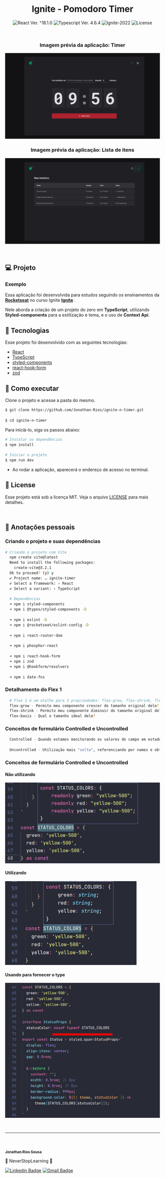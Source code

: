 <h1 align="center">Ignite - Pomodoro Timer</h1>

<p align="center">
  <img 
    src="https://img.shields.io/badge/React-%5E18.2.0-blue" 
    alt="React Ver. ^18.1.0"
  />
  <img 
    src="https://img.shields.io/badge/Typescript-%5E4.6.4-blue"
    alt="Typescript Ver. 4.6.4" 
  />
  <img
    src="https://img.shields.io/badge/Ignite-2022-green" 
    alt="Ignite-2022"
  />
  <img 
    alt="License"
    src="https://img.shields.io/static/v1?label=license&message=MIT&color=E51C44&labelColor=0A1033"
  />
</p>

<br>

<h3 align="center">Imagem prévia da aplicação: Timer</h3>

![cover](.github/project-preview.png?style=flat)


<h3 align="center">Imagem prévia da aplicação: Lista de itens</h3>

![cover](.github/project-preview2.png?style=flat)


<br>

## 💻 Projeto
### Exemplo
Essa aplicação foi desenvolvida para estudos seguindo os ensinamentos da **[Rocketseat](https://www.rocketseat.com.br/)** no curso Ignite **[Ignite](https://www.rocketseat.com.br/ignite)** .

Nele aborda a criação de um projeto do zero em <strong>TypeScript</strong>, utilizando <strong>Styled-components</strong> para a estilização e tema, e o uso de <strong>Context Api</strong>.

## 🧪 Tecnologias

Esse projeto foi desenvolvido com as seguintes tecnologias:

- [React](https://reactjs.org)
- [TypeScript](https://www.typescriptlang.org/)
- [styled-components](https://styled-components.com/)
- [react-hook-form](https://react-hook-form.com/)
- [zod](https://zod.dev/)


## 🚀 Como executar

Clone o projeto e acesse a pasta do mesmo.

```bash
$ git clone https://github.com/Jonathan-Rios/ignite-n-timer.git

$ cd ignite-n-timer
```

Para iniciá-lo, siga os passos abaixo:
```bash
# Instalar as dependências
$ npm install

# Iniciar o projeto
$ npm run dev
```
- Ao rodar a aplicação, aparecerá o endereço de acesso no terminal.
 
## 📝 License

Esse projeto está sob a licença MIT. Veja o arquivo [LICENSE](./LICENSE.md) para mais detalhes.

<br />


## 📓 Anotações pessoais

<h3>Criando o projeto e suas dependências </h3>

```bash
# Criando o projeto com Vite
  npm create vite@latest
  Need to install the following packages:
    create-vite@3.2.1
  Ok to proceed? (y) y
  ✔ Project name: … ignite-timer
  ✔ Select a framework: › React
  ✔ Select a variant: › TypeScript

  # Dependências
  ➜ npm i styled-components
  ➜ npm i @types/styled-components -D

  ➜ npm i eslint -D
  ➜ npm i @rocketseat/eslint-config -D

  ➜ npm i react-router-dom

  ➜ npm i phosphor-react

  ➜ npm i react-hook-form
  ➜ npm i zod
  ➜ npm i @hookform/resolvers

  ➜ npm i date-fns
```
<h3>Detalhamento do Flex 1 </h3>

```bash
  # Flex 1 é um atalho para 3 propriedades: flex-grow, flex-shrink, flex-basis.
  flex-grow - Permito meu componente crescer do tamanho original dele?  1[Sim] 0[Não]
  flex-shrink - Permito meu componente diminuir do tamanho original dele?  1[Sim] 0[Não]
  flex-basis - Qual o tamanho ideal dele?
```

<h3>Conceitos de formulário Controlled e Uncontrolled</h3>

```bash
  Controlled - Quando estamos monitorando os valores do campo em estados.

  Uncontrolled - Utilização mais "solta", referenciando por names e obtendo o valor no momento da necessidade.
```

<h3>Conceitos de formulário Controlled e Uncontrolled</h3>

<h4><strong>Não utilizando</strong></h4>

![cover](.github/example_with_as_const.png?style=flat)

<h4><strong>Utilizando</strong></h4>

![cover](.github/example_without_as_const.png?style=flat)

<h4><strong>Usando para fornecer o type</strong></h4>

![cover](.github/bonus_type_example_as_const.png?style=flat)
 

<br />

---
<br />

<a href="https://github.com/Jonathan-Rios">
 <img src="https://github.com/Jonathan-Rios.png" width="100px;" alt="" />
 <br />
 <sub><b>Jonathan Rios Sousa</b></sub></a>

💠 NeverStopLearning 💠

[![Linkedin Badge](https://img.shields.io/badge/-Jonathan-blue?style=flat-square&logo=Linkedin&logoColor=white&link=https://www.linkedin.com/in/jonathan-rios-sousa-19b3431b6/)](https://www.linkedin.com/in/jonathan-rios-sousa-19b3431b6/) 
[![Gmail Badge](https://img.shields.io/badge/-jonathan.riosousa@gmail.com-c14438?style=flat-square&logo=Gmail&logoColor=white&link=mailto:jonathan.riosousa@gmail.com)](mailto:jonathan.riosousa@gmail.com)